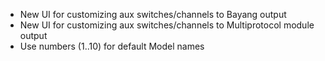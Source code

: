 * New UI for customizing aux switches/channels to Bayang output
* New UI for customizing aux switches/channels to Multiprotocol module output
* Use numbers (1..10) for default Model names
